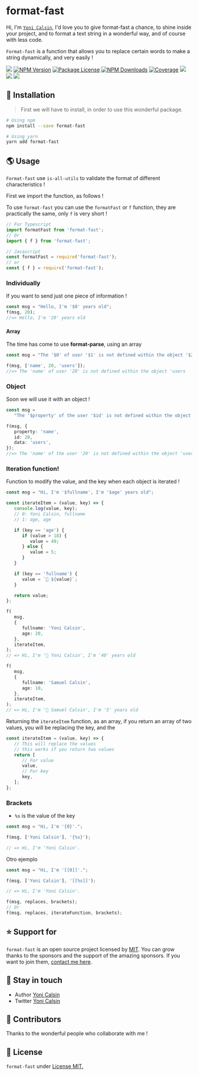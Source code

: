 # format-fast

Hi, I'm [`Yoni Calsin`](https://twitter.com/yonicalsin), I'd love you to give format-fast a chance, to shine inside your project, and to format a text string in a wonderful way, and of course with less code.

`Format-fast` is a function that allows you to replace certain words to make a string dynamically, and very easily !

<a href="https://github.com/yonicalsin/format-fast"><img src="https://img.shields.io/spiget/stars/1000?color=brightgreen&label=Star&logo=github" /></a>
<a href="https://www.npmjs.com/format-fast" target="_blank">
<img src="https://img.shields.io/npm/v/format-fast" alt="NPM Version" /></a>
<a href="https://www.npmjs.com/format-fast" target="_blank">
<img src="https://img.shields.io/npm/l/format-fast" alt="Package License" /></a>
<a href="https://www.npmjs.com/format-fast" target="_blank">
<img src="https://img.shields.io/npm/dm/format-fast" alt="NPM Downloads" /></a>
<a href="https://github.com/yonicalsin/format-fast" target="_blank">
<img src="https://s3.amazonaws.com/assets.coveralls.io/badges/coveralls_95.svg" alt="Coverage" /></a>
<a href="https://github.com/yonicalsin/format-fast"><img src="https://img.shields.io/badge/Github%20Page-format.fast-yellow?style=flat-square&logo=github" /></a>
<a href="https://github.com/yonicalsin"><img src="https://img.shields.io/badge/Author-Yoni%20Calsin-blueviolet?style=flat-square&logo=appveyor" /></a>
<a href="https://twitter.com/yonicalsin" target="_blank">
<img src="https://img.shields.io/twitter/follow/yonicalsin.svg?style=social&label=Follow"></a>

## 🍉 Installation

> First we will have to install, in order to use this wonderful package.

```bash
# Using npm
npm install --save format-fast

# Using yarn
yarn add format-fast
```

## 🌎 Usage

`Format-fast` use `is-all-utils` to validate the format of different characteristics !

First we import the function, as follows !

To use `format-fast` you can use the `formatFast` or `f` function, they are practically the same, only `f` is very short !

```ts
// For Typescript
import formatFast from 'format-fast';
// Or
import { f } from 'format-fast';

// Javascript
const formatFast = require('format-fast');
// or
const { f } = require('format-fast');
```

### Individually

If you want to send just one piece of information !

```ts
const msg = "Hello, I'm '$0' years old";
f(msg, 20);
//=> Hello, I'm '20' years old
```

#### Array

The time has come to use **format-parse**, using an array

```js
const msg = "The '$0' of user '$1' is not defined within the object '$2";

f(msg, ['name', 20, 'users']);
//=> The 'name' of user '20' is not defined within the object 'users
```

### Object

Soon we will use it with an object !

```ts
const msg =
   "The '$property' of the user '$id' is not defined within the object '$data'";

f(msg, {
   property: 'name',
   id: 20,
   data: 'users',
});
//=> The 'name' of the user '20' is not defined within the object 'users'
```

### Iteration function!

Function to modify the value, and the key when each object is iterated !

```ts
const msg = "Hi, I'm '$fullname', I'm '$age' years old";

const iterateItem = (value, key) => {
   console.log(value, key);
   // 0: Yoni Calsin, fullname
   // 1: age, age

   if (key == 'age') {
      if (value > 18) {
         value = 40;
      } else {
         value = 5;
      }
   }

   if (key == 'fullname') {
      value = `🎉 ${value}`;
   }

   return value;
};

f(
   msg,
   {
      fullname: 'Yoni Calsin',
      age: 20,
   },
   iterateItem,
);
// => Hi, I'm '🎉 Yoni Calsin', I'm '40' years old

f(
   msg,
   {
      fullname: 'Samuel Calsin',
      age: 10,
   },
   iterateItem,
);
// => Hi, I'm '🎉 Samuel Calsin', I'm '5' years old
```

Returning the `iterateItem` function, as an array, if you return an array of two values, you will be replacing the key, and the

```ts
const iterateItem = (value, key) => {
   // This will replace the values
   // this works if you return two values
   return [
      // For value
      value,
      // For key
      key,
   ];
};
```

### Brackets

-  `%s` is the value of the key

```ts
const msg = "Hi, I'm '{0}'.";

f(msg, ['Yoni Calsin'], '{%s}');

// => Hi, I'm 'Yoni Calsin'.
```

Otro ejemplo

```ts
const msg = "Hi, I'm '[[0]]'.";

f(msg, ['Yoni Calsin'], '[[%s]]');

// => Hi, I'm 'Yoni Calsin'.
```

```ts
f(msg, replaces, brackets);
// Or
f(msg, replaces, iterateFunction, brackets);
```

## ⭐ Support for

`format-fast` is an open source project licensed by [MIT](LICENSE). You can grow thanks to the sponsors and the support of the amazing sponsors. If you want to join them, [contact me here](mailto:helloyonicb@gmail.com).

## 🎩 Stay in touch

-  Author [Yoni Calsin](https://github.com/yonicalsin)
-  Twitter [Yoni Calsin](https://twitter.com/yonicalsin)

## 🚀 Contributors

Thanks to the wonderful people who collaborate with me !

## 📜 License

`format-fast` under [License MIT.](LICENSE)
